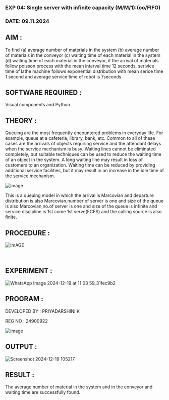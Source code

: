 ### EXP 04: Single server with infinite capacity (M/M/1):(oo/FIFO)
### DATE: 09.11.2024


## AIM :
To find (a) average number of materials in the system (b) average number of materials in the conveyor (c) waiting time of each material in the system (d) waiting time of each material in the conveyor, if the arrival  of materials follow poisson process with the mean interval time 12 seconds, serivice time of lathe machine follows exponential distribution with mean serice time 1 second and average service time of robot is 7seconds.


## SOFTWARE REQUIRED :
Visual components and Python


## THEORY :
Queuing are the most frequently encountered problems in everyday life. For example, queue at a cafeteria, library, bank, etc. Common to all of these cases are the arrivals of objects requiring service and the attendant delays when the service mechanism is busy. Waiting lines cannot be eliminated completely, but suitable techniques can be used to reduce the waiting time of an object in the system. A long waiting line may result in loss of customers to an organization. Waiting time can be reduced by providing additional service facilities, but it may result in an increase in the idle time of the service mechanism.

![image](1.png)

This is a queuing model in which the arrival is Marcovian and departure distribution is also Marcovian,number of server is one and size of the queue is also Marcovian,no.of server is one and size of the queue is infinite and service discipline is 1st come 1st serve(FCFS) and the calling source is also finite.


## PROCEDURE :

![imAGE](2.png)






















&nbsp;
&nbsp;
&nbsp;
&nbsp;
&nbsp;
## EXPERIMENT :
![WhatsApp Image 2024-12-19 at 11 03 59_31fec9b2](https://github.com/user-attachments/assets/fdae74de-979f-4bc6-90d2-acc261dd4de1)



 
## PROGRAM :
DEVELOPED BY : PRIYADARSHINI K

REG NO : 24900922

![image](https://github.com/ramjan1729/Single-server-infinite-capacity---Markov-Model/assets/103921593/5f1fd58d-5929-4c51-89ea-4cef009e5bad)

## OUTPUT :
![Screenshot 2024-12-19 105217](https://github.com/user-attachments/assets/9f7d1fcb-8536-4cee-a409-4cf980d2b2a0)



## RESULT :
The average number of material in the system and in the conveyor and waiting time are successfully found.

